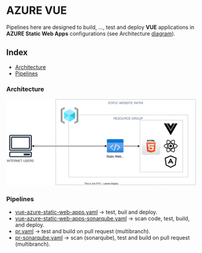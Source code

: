 
# AZURE VUE 

Pipelines here are designed to build, ...,  test and  deploy **VUE** applications in
**AZURE Static Web Apps** configurations (see Architecture [diagram](#architecture)).

## Index

- [Architecture](#architecture)
- [Pipelines](#pipelines)

### Architecture

![Architecture Diagram](/svg/front/azure_static_web_apps.svg)

### Pipelines

- [vue-azure-static-web-apps.yaml](./vue-azure-static-web-apps.yaml) ->
  test, buil and deploy.
- [vue-azure-static-web-apps-sonarqube.yaml](./vue-azure-static-web-apps-sonarqube.yaml) ->
  scan code, test, build, and deploy.
- [pr.yaml](../../../common-pull-requests/pr.yaml) ->
  test and build on pull request (multibranch).
- [pr-sonarqube.yaml](../../../common-pull-requests/pr-sonarqube.yaml) ->
  scan (sonarqube), test and build on pull request (multibranch).
